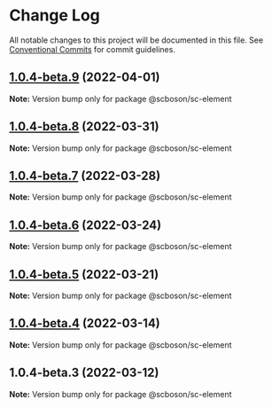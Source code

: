 # Change Log

All notable changes to this project will be documented in this file.
See [Conventional Commits](https://conventionalcommits.org) for commit guidelines.

## [1.0.4-beta.9](https://192.168.10.60/sc-dva-antd-pro/compare/@scboson/sc-element@1.0.4-beta.8...@scboson/sc-element@1.0.4-beta.9) (2022-04-01)

**Note:** Version bump only for package @scboson/sc-element





## [1.0.4-beta.8](https://192.168.10.60/sc-dva-antd-pro/compare/@scboson/sc-element@1.0.4-beta.7...@scboson/sc-element@1.0.4-beta.8) (2022-03-31)

**Note:** Version bump only for package @scboson/sc-element





## [1.0.4-beta.7](https://192.168.10.60/sc-dva-antd-pro/compare/@scboson/sc-element@1.0.4-beta.6...@scboson/sc-element@1.0.4-beta.7) (2022-03-28)

**Note:** Version bump only for package @scboson/sc-element





## [1.0.4-beta.6](https://192.168.10.60/sc-dva-antd-pro/compare/@scboson/sc-element@1.0.4-beta.5...@scboson/sc-element@1.0.4-beta.6) (2022-03-24)

**Note:** Version bump only for package @scboson/sc-element





## [1.0.4-beta.5](https://192.168.10.60/sc-dva-antd-pro/compare/@scboson/sc-element@1.0.4-beta.4...@scboson/sc-element@1.0.4-beta.5) (2022-03-21)

**Note:** Version bump only for package @scboson/sc-element





## [1.0.4-beta.4](https://192.168.10.60/sc-dva-antd-pro/compare/@scboson/sc-element@1.0.4-beta.3...@scboson/sc-element@1.0.4-beta.4) (2022-03-14)

**Note:** Version bump only for package @scboson/sc-element





## 1.0.4-beta.3 (2022-03-12)

**Note:** Version bump only for package @scboson/sc-element
